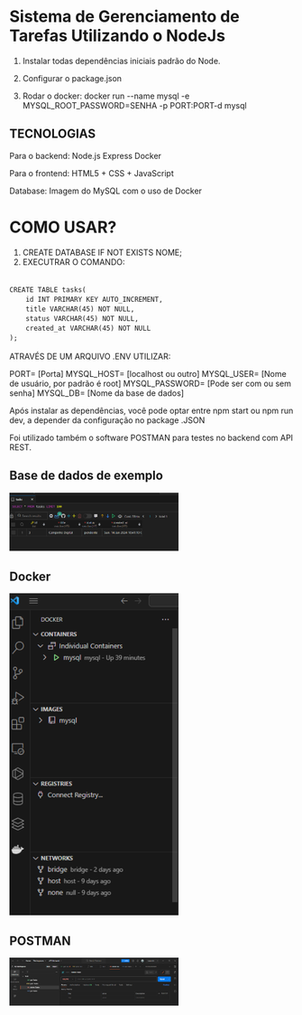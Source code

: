 # Sistema de Gerenciamento de Tarefas Utilizando o NodeJs
1) Instalar todas dependências iniciais padrão do Node.

2) Configurar o package.json
3) Rodar o docker: docker run --name mysql -e MYSQL_ROOT_PASSWORD=SENHA -p PORT:PORT-d  mysql

## TECNOLOGIAS

Para o backend:
Node.js
Express
Docker 

Para o frontend:
HTML5 + CSS + JavaScript

Database:
Imagem do MySQL com o uso de Docker

# COMO USAR?

1) CREATE DATABASE IF NOT EXISTS NOME;
2) EXECUTRAR O COMANDO:

<code>
CREATE TABLE tasks(
    id INT PRIMARY KEY AUTO_INCREMENT,
    title VARCHAR(45) NOT NULL,
    status VARCHAR(45) NOT NULL,
    created_at VARCHAR(45) NOT NULL
);

</code>
ATRAVÉS DE UM ARQUIVO .ENV UTILIZAR:

PORT= [Porta]
MYSQL_HOST= [localhost ou outro]
MYSQL_USER= [Nome de usuário, por padrão é root]
MYSQL_PASSWORD= [Pode ser com ou sem senha]
MYSQL_DB= [Nome da base de dados]

Após instalar as dependências, você pode optar entre npm start ou npm run dev, a depender da configuração no package .JSON

Foi utilizado também o software POSTMAN para testes no backend com API REST.

## Base de dados de exemplo
<img src="./ASSETS/Banco de dados.png" width="300">

## Docker
<img src="./ASSETS/Docker.png" width="300">

## POSTMAN
<img src="./ASSETS/POSTMAN.png" width="300">